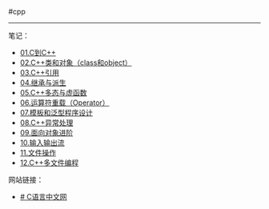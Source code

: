 #cpp

---
笔记：
- [01.C到C++](notes/01.C到C++.md)
- [02.C++类和对象（class和object）](notes/02.C++类和对象（class和object）.md)
- [03.C++引用](notes/03.C++引用.md)
- [04.继承与派生](notes/04.继承与派生.md)
- [05.C++多态与虚函数](notes/05.C++多态与虚函数.md)
- [06.运算符重载（Operator）](notes/06.运算符重载（Operator）.md)
- [07.模板和泛型程序设计](notes/07.模板和泛型程序设计.md)
- [08.C++异常处理](notes/08.C++异常处理.md)
- [09.面向对象进阶](notes/09.面向对象进阶.md)
- [10.输入输出流](notes/10.输入输出流.md)
- [11.文件操作](notes/11.文件操作.md)
- [12.C++多文件编程](notes/12.C++多文件编程.md)

网站链接：
- [# C语言中文网](https://c.biancheng.net/cplus/)